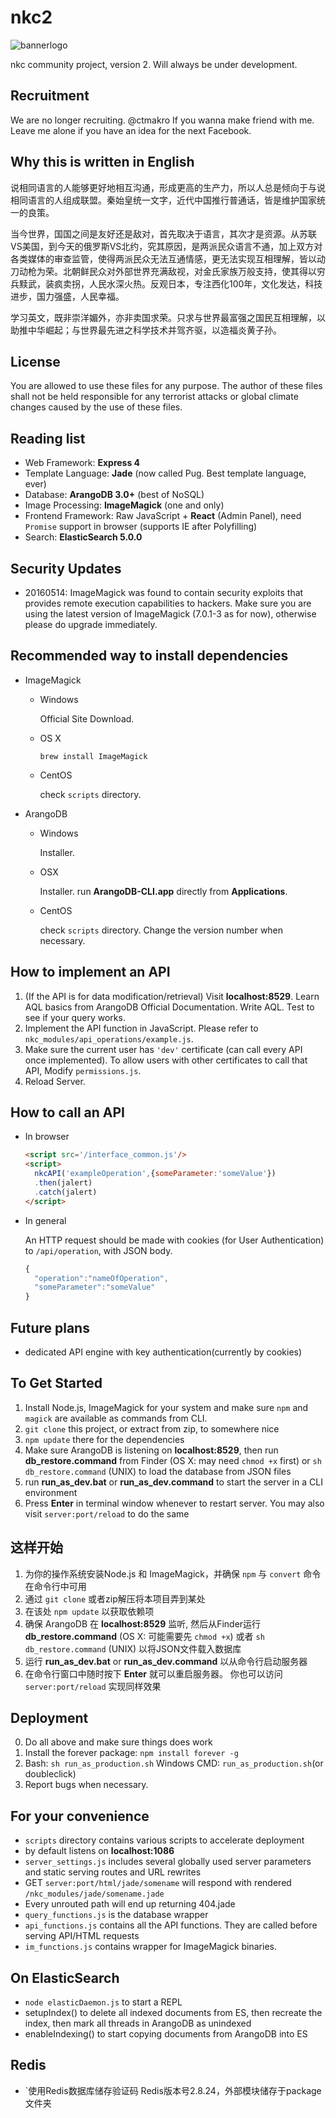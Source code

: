 # nkc2

![bannerlogo](/resources/site_specific/kclogo_umaru1_nc.png)

nkc community project, version 2.
Will always be under development.

## Recruitment

We are no longer recruiting. @ctmakro If you wanna make friend with me. Leave me alone if you have an idea for the next Facebook.

## Why this is written in English

说相同语言的人能够更好地相互沟通，形成更高的生产力，所以人总是倾向于与说相同语言的人组成联盟。秦始皇统一文字，近代中国推行普通话，皆是维护国家统一的良策。

当今世界，国国之间是友好还是敌对，首先取决于语言，其次才是资源。从苏联VS美国，到今天的俄罗斯VS北约，究其原因，是两派民众语言不通，加上双方对各类媒体的审查监管，使得两派民众无法互通情感，更无法实现互相理解，皆以动刀动枪为荣。北朝鲜民众对外部世界充满敌视，对金氏家族万般支持，使其得以穷兵黩武，装疯卖拐，人民水深火热。反观日本，专注西化100年，文化发达，科技进步，国力强盛，人民幸福。

学习英文，既非崇洋媚外，亦非卖国求荣。只求与世界最富强之国民互相理解，以助推中华崛起；与世界最先进之科学技术并驾齐驱，以造福炎黄子孙。

## License

You are allowed to use these files for any purpose.
The author of these files shall not be held responsible for any terrorist attacks or global climate changes caused by the use of these files.

## Reading list
- Web Framework: **Express 4**
- Template Language: **Jade** (now called Pug. Best template language, ever)
- Database: **ArangoDB 3.0+** (best of NoSQL)
- Image Processing: **ImageMagick** (one and only)
- Frontend Framework: Raw JavaScript + **React** (Admin Panel), need `Promise` support in browser (supports IE after Polyfilling)
- Search: **ElasticSearch 5.0.0**

## Security Updates

- 20160514: ImageMagick was found to contain security exploits that provides
  remote execution capabilities to hackers.
  Make sure you are using the latest version of ImageMagick (7.0.1-3 as for now), otherwise please do upgrade immediately.

## Recommended way to install dependencies
- ImageMagick
  - Windows

    Official Site Download.
  - OS X

    `brew install ImageMagick`
  - CentOS

    check `scripts` directory.

- ArangoDB
  - Windows

    Installer.
  - OSX

    Installer. run **ArangoDB-CLI.app** directly from **Applications**.
  - CentOS

    check `scripts` directory. Change the version number when necessary.


## How to implement an API

1. (If the API is for data modification/retrieval) Visit __localhost:8529__. Learn AQL basics from ArangoDB Official Documentation. Write AQL. Test to see if your query works.
2. Implement the API function in JavaScript. Please refer to `nkc_modules/api_operations/example.js`.
3. Make sure the current user has `'dev'` certificate (can call every API once implemented). To allow users with other certificates to call that API, Modify `permissions.js`.
4. Reload Server.

## How to call an API
- In browser
  ````html
  <script src='/interface_common.js'/>
  <script>
    nkcAPI('exampleOperation',{someParameter:'someValue'})
    .then(jalert)
    .catch(jalert)
  </script>
  ````

- In general

  An HTTP request should be made with cookies (for User Authentication) to `/api/operation`, with JSON body.
  ````javascript
  {
    "operation":"nameOfOperation",
    "someParameter":"someValue"
  }
  ````

## Future plans
- dedicated API engine with key authentication(currently by cookies)

## To Get Started
1. Install Node.js, ImageMagick for your system and make sure `npm` and `magick` are available as commands from CLI.
2. `git clone` this project, or extract from zip, to somewhere nice
3. `npm update` there for the dependencies
4. Make sure ArangoDB is listening on __localhost:8529__, then run __db_restore.command__ from Finder (OS X: may need `chmod +x` first) or `sh db_restore.command` (UNIX) to load the database from JSON files
5. run __run_as_dev.bat__ or __run_as_dev.command__ to start the server in a CLI environment
6. Press **Enter** in terminal window whenever to restart server. You may also visit `server:port/reload` to do the same


## 这样开始
1. 为你的操作系统安装Node.js 和 ImageMagick，并确保 `npm` 与 `convert` 命令在命令行中可用
2. 通过 `git clone` 或者zip解压将本项目弄到某处
3. 在该处 `npm update` 以获取依赖项
4. 确保 ArangoDB 在 __localhost:8529__ 监听, 然后从Finder运行 __db_restore.command__ (OS X: 可能需要先 `chmod +x`) 或者 `sh db_restore.command` (UNIX) 以将JSON文件载入数据库
5. 运行 __run_as_dev.bat__ or __run_as_dev.command__ 以从命令行启动服务器
6. 在命令行窗口中随时按下 **Enter** 就可以重启服务器。 你也可以访问 `server:port/reload` 实现同样效果

## Deployment
0. Do all above and make sure things does work
1. Install the forever package: `npm install forever -g`
2. Bash: `sh run_as_production.sh` Windows CMD: `run_as_production.sh`(or doubleclick)
3. Report bugs when necessary.

## For your convenience
- `scripts` directory contains various scripts to accelerate deployment
- by default listens on __localhost:1086__
- `server_settings.js` includes several globally used server parameters and static serving routes and URL rewrites
- GET `server:port/html/jade/somename` will respond with rendered `/nkc_modules/jade/somename.jade`
- Every unrouted path will end up returning 404.jade
- `query_functions.js` is the database wrapper
- `api_functions.js` contains all the API functions. They are called before serving API/HTML requests
- `im_functions.js` contains wrapper for ImageMagick binaries.

## On ElasticSearch
- `node elasticDaemon.js` to start a REPL
- setupIndex() to delete all indexed documents from ES, then recreate the index, then mark all threads in ArangoDB as unindexed
- enableIndexing() to start copying documents from ArangoDB into ES

## Redis
- `使用Redis数据库储存验证码 Redis版本号2.8.24，外部模块储存于package文件夹
